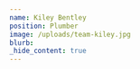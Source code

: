 ```yaml
---
name: Kiley Bentley
position: Plumber
image: /uploads/team-kiley.jpg
blurb:
_hide_content: true
---
```

